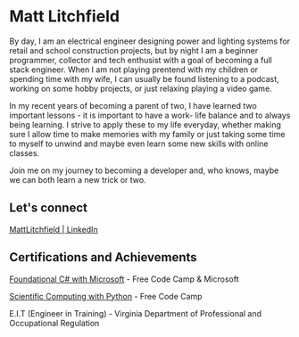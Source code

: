 <h1>Matt Litchfield</h1>
<p>By day, I am an electrical engineer designing power and lighting systems for retail and school construction projects, but by night I am a beginner programmer, collector and tech enthusist with a goal of becoming a full stack engineer. When I am not playing prentend with my children or spending time with my wife, I can usually be found listening to a podcast, working on some hobby projects, or just relaxing playing a video game.</p>

<p>In my recent years of becoming a parent of two, I have learned two important lessons - it is important to have a work- life balance and to always being learning. I strive to apply these to my life everyday, whether making sure I allow time to make memories with my family or just taking some time to myself to unwind and maybe even learn some new skills with online classes.

Join me on my journey to becoming a developer and, who knows, maybe we can both learn a new trick or two.</p>

<h2> Let's connect</h2>
<p><a href="https://www.linkedin.com/in/matt-litchfield-ee">MattLitchfield | LinkedIn</a></p>


<h2>Certifications and Achievements</h2>
<p><a href="https://www.freecodecamp.org/certification/mlitchfield/foundational-c-sharp-with-microsoft">Foundational C# with Microsoft</a> - Free Code Camp & Microsoft</p>
<p><a href="https://www.freecodecamp.org/certification/mlitchfield/scientific-computing-with-python-v7">Scientific Computing with Python</a> - Free Code Camp</p>
<p>E.I.T (Engineer in Training) - Virginia Department of Professional and Occupational Regulation</p>
